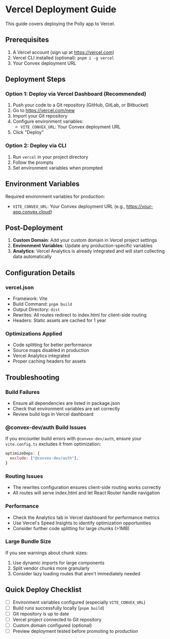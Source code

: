 # Vercel Deployment Guide

This guide covers deploying the Polly app to Vercel.

## Prerequisites

1. A Vercel account (sign up at https://vercel.com)
2. Vercel CLI installed (optional): `pnpm i -g vercel`
3. Your Convex deployment URL

## Deployment Steps

### Option 1: Deploy via Vercel Dashboard (Recommended)

1. Push your code to a Git repository (GitHub, GitLab, or Bitbucket)
2. Go to https://vercel.com/new
3. Import your Git repository
4. Configure environment variables:
   - `VITE_CONVEX_URL`: Your Convex deployment URL
5. Click "Deploy"

### Option 2: Deploy via CLI

1. Run `vercel` in your project directory
2. Follow the prompts
3. Set environment variables when prompted

## Environment Variables

Required environment variables for production:

- `VITE_CONVEX_URL`: Your Convex deployment URL (e.g., https://your-app.convex.cloud)

## Post-Deployment

1. **Custom Domain**: Add your custom domain in Vercel project settings
2. **Environment Variables**: Update any production-specific variables
3. **Analytics**: Vercel Analytics is already integrated and will start collecting data automatically

## Configuration Details

### vercel.json

- Framework: Vite
- Build Command: `pnpm build`
- Output Directory: `dist`
- Rewrites: All routes redirect to index.html for client-side routing
- Headers: Static assets are cached for 1 year

### Optimizations Applied

- Code splitting for better performance
- Source maps disabled in production
- Vercel Analytics integrated
- Proper caching headers for assets

## Troubleshooting

### Build Failures

- Ensure all dependencies are listed in package.json
- Check that environment variables are set correctly
- Review build logs in Vercel dashboard

### @convex-dev/auth Build Issues

If you encounter build errors with `@convex-dev/auth`, ensure your `vite.config.ts` excludes it from optimization:

```javascript
optimizeDeps: {
  exclude: ["@convex-dev/auth"],
}
```

### Routing Issues

- The rewrites configuration ensures client-side routing works correctly
- All routes will serve index.html and let React Router handle navigation

### Performance

- Check the Analytics tab in Vercel dashboard for performance metrics
- Use Vercel's Speed Insights to identify optimization opportunities
- Consider further code splitting for large chunks (>1MB)

### Large Bundle Size

If you see warnings about chunk sizes:

1. Use dynamic imports for large components
2. Split vendor chunks more granularly
3. Consider lazy loading routes that aren't immediately needed

## Quick Deploy Checklist

- [ ] Environment variables configured (especially `VITE_CONVEX_URL`)
- [ ] Build runs successfully locally (`pnpm build`)
- [ ] Git repository is up to date
- [ ] Vercel project connected to Git repository
- [ ] Custom domain configured (optional)
- [ ] Preview deployment tested before promoting to production

